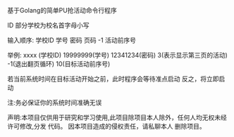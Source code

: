 基于Golang的简单PU抢活动命令行程序

ID 部分学校为校名首字母小写

输入顺序:
学校ID
学号
密码
页码
-1
活动前序号

举例:
xxxx (学校ID)
19999999(学号)
12341234(密码)
3(表示显示第三页的活动)
-1(退出翻页循环)
10(目标活动前序号)

若当前系统时间在目标活动开始之前，此时程序会等待准点启动
反之，将立即启动

注:务必保证你的系统时间准确无误

声明:本项目仅供用于研究和学习使用,此项目除项目本人除外，任何人均无权未经许可修改,分发 代码。
     因本项目造成的侵权责任，请私聊本人 删除项目。

